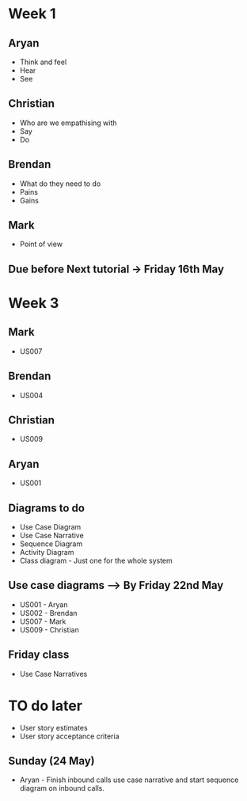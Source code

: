 # Week 1

## Aryan
* Think and feel
* Hear
* See

## Christian
* Who are we empathising with
* Say
* Do

## Brendan
* What do they need to do
* Pains
* Gains

## Mark
* Point of view

## Due before Next tutorial -> Friday 16th May

# Week 3

## Mark
* US007

## Brendan
* US004

## Christian
* US009

## Aryan
* US001

## Diagrams to do 
* Use Case Diagram
* Use Case Narrative
* Sequence Diagram
* Activity Diagram
* Class diagram - Just one for the whole system

## Use case diagrams --> By Friday 22nd May
* US001 - Aryan
* US002 - Brendan
* US007 - Mark
* US009 - Christian

## Friday class
* Use Case Narratives

# TO do later
* User story estimates
* User story acceptance criteria

## Sunday (24 May)
* Aryan - Finish inbound calls use case narrative and start sequence diagram on inbound calls.
